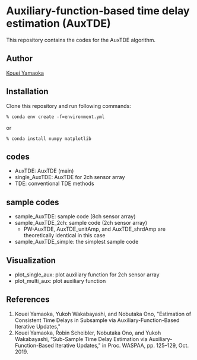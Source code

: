 # Auxiliary-function-based time delay estimation (AuxTDE)
This repository contains the codes for the AuxTDE algorithm.

## Author
[Kouei Yamaoka](https://k-yamaoka.net/en/)

## Installation
Clone this repository and run following commands:

``` shell
% conda env create -f=environment.yml
```
or
``` shell
% conda install numpy matplotlib
```

## codes
- AuxTDE: AuxTDE (main)
- single_AuxTDE: AuxTDE for 2ch sensor array
- TDE: conventional TDE methods

## sample codes
- sample\_AuxTDE: sample code (8ch sensor array)
- sample\_AuxTDE\_2ch: sample code (2ch sensor array)
  - PW-AuxTDE, AuxTDE_unitAmp, and AuxTDE_shrdAmp are theoretically identical in this case
- sample\_AuxTDE\_simple: the simplest sample code

## Visualization
- plot\_single\_aux: plot auxiliary function for 2ch sensor array
- plot\_multi\_aux: plot auxiliary function

## References
1. Kouei Yamaoka, Yukoh Wakabayashi, and Nobutaka Ono, &quot;Estimation of Consistent Time Delays in Subsample via Auxiliary-Function-Based Iterative Updates,&quot;
2. Kouei Yamaoka, Robin Scheibler, Nobutaka Ono, and Yukoh Wakabayashi, &quot;Sub-Sample Time Delay Estimation via Auxiliary-Function-Based Iterative Updates,&quot; in Proc. WASPAA, pp. 125&ndash;129, Oct. 2019.
